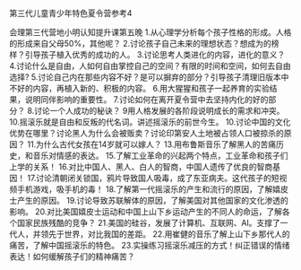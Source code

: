 第三代儿童青少年特色夏令营参考4



 会理第三代营地小明认知提升课第五晚
1.从心理学分析每个孩子性格的形成。人格的形成来自父母50%，其他呢？
2.讨论孩子自己未来的理想状态？想成为的榜样？引导孩子植入优秀的成功的人。
3.讨论思考人类进化的内容，进化的意义？
4.讨论什么是自由，人如何自由掌控自己的空间？有限的时间和空间，如何去自由选择?
5.讨论自己内在那些内容不好？是可以摒弃的部分？引导孩子清理旧版本中不好的内容，再植入新的、积极的内容。
6.用大猩猩和孩子一起养育的实验结果，说明同伴影响的重要性。
7.讨论如何在离开夏令营中去坚持内化的好的部分？
8.讨论一个人成功的秘诀？
9用人格发展的各阶段说明成长的需求和冲突。
10.摇滚乐就是自由和反叛的代名词。讲述摇滚乐的前世今生。
10.讨论中国的文化优势在哪里？讨论黑人为什么会被贩卖？讨论印第安人土地被占领人口被掠杀的原因？
11.为什么古代女孩在14岁就可以嫁人？
13.用布鲁斯音乐了解黑人的苦痛历史，和音乐对情感的表达。
15.了解工业革命的兴起两个特点，工业革命和孩子们上学的关系！
16.对比中国人、黑人、白人的智商，中国人遗传了优良的智商基因！
17.讨论清朝闭关锁国，鸦片导致国人吸毒，成了东亚病夫。这代孩子的短视频手机游戏，吸手机的毒！
18.了解第一代摇滚乐的产生和流行的原因，了解嬉皮士产生的原因。
19.讨论导致苏联解体的原因，了解美国对其他国家的文化渗透的影响。
20.对比美国嬉皮士运动和中国上山下乡运动产生的不同人的命运，了解各个国家民族残酷的竞争？
21.美国的硅谷，发展了计算机、互联网、AI。支撑了一代人，并领先于世界，对比我国的差距。
22.用崔健的音乐了解上山下乡那代人的痛苦，了解中国摇滚乐的特色。
23.实操练习摇滚乐减压的方式！纠正错误的情绪表达！如何缓解孩子们的精神痛苦？ 